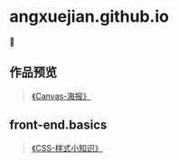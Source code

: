 # angxuejian.github.io
🌰

## 作品预览
> [《Canvas-海报》](works/canvas-poster)


## front-end.basics
> [《CSS-样式小知识》](front-end.basics/css.html)